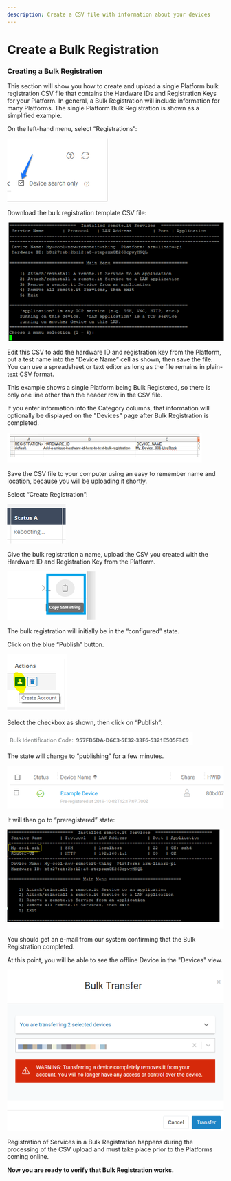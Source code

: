 ```yaml
---
description: Create a CSV file with information about your devices
---
```


# Create a Bulk Registration

### **Creating a Bulk Registration**

This section will show you how to create and upload a single Platform bulk registration CSV file that contains the Hardware IDs and Registration Keys for your Platform.  In general, a Bulk Registration will include information for many Platforms.  The single Platform Bulk Registration is shown as a simplified example.

On the left-hand menu, select “Registrations”:

![](../../.gitbook/assets/image%20%28422%29.png)

Download the bulk registration template CSV file:

![](../../.gitbook/assets/image%20%28354%29.png)

Edit this CSV to add the hardware ID and registration key from the Platform, put a test name into the “Device Name” cell as shown, then save the file.  You can use a spreadsheet or text editor as long as the file remains in plain-text CSV format.

This example shows a single Platform being Bulk Registered, so there is only one line other than the header row in the CSV file.

If you enter information into the Category columns, that information will optionally be displayed on the "Devices" page after Bulk Registration is completed.

![](../../.gitbook/assets/image%20%28401%29.png)

Save the CSV file to your computer using an easy to remember name and location, because you will be uploading it shortly.

Select “Create Registration”:

![](../../.gitbook/assets/image%20%28147%29.png)

Give the bulk registration a name, upload the CSV you created with the Hardware ID and Registration Key from the Platform.

![](../../.gitbook/assets/image%20%28360%29.png)

The bulk registration will initially be in the “configured” state.  

Click on the blue “Publish” button.

![](../../.gitbook/assets/image%20%2859%29.png)

Select the checkbox as shown, then click on “Publish”:

![](../../.gitbook/assets/image%20%28250%29.png)

The state will change to “publishing” for a few minutes.

![](../../.gitbook/assets/image%20%28379%29.png)

It will then go to “preregistered” state:

![](../../.gitbook/assets/image%20%28159%29.png)

You should get an e-mail from our system confirming that the Bulk Registration completed.

At this point, you will be able to see the offline Device in the "Devices" view.  

![](../../.gitbook/assets/image%20%28161%29.png)

Registration of Services in a Bulk Registration happens during the processing of the CSV upload and must take place prior to the Platforms coming online.

**Now you are ready to verify that Bulk Registration works.**  


